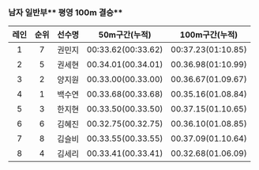 ### 남자 일반부** 평영 100m 결승**

| 레인 | 순위 | 선수명 | 50m구간\(누적\) | 100m구간\(누적\) |
| :---: | :---: | :---: | :---: | :---: |
| 1 | 7 | 권민지 | 00:33.62\(00:33.62\) | 00:37.23\(01:10.85\) |
| 2 | 5 | 권세현 | 00.34.01\(00.34.01\) | 00.36.98\(01:10.99\) |
| 3 | 2 | 양지원 | 00.33.00\(00.33.00\) | 00.36.67\(01.09.67\) |
| 4 | 1 | 백수연 | 00.33.68\(00.33.68\) | 00.35.16\(01.08.84\) |
| 5 | 3 | 한지현 | 00.33.50\(00.33.50\) | 00.37.15\(01.10.65\) |
| 6 | 6 | 김혜진 | 00.32.75\(00.32.75\) | 00.36.10\(01.08.85\) |
| 7 | 8 | 김슬비 | 00.33.55\(00.33.55\) | 00.37.09\(01.10.64\) |
| 8 | 4 | 김세리 | 00.33.41\(00.33.41\) | 00.32.68\(01.06.09\) |



